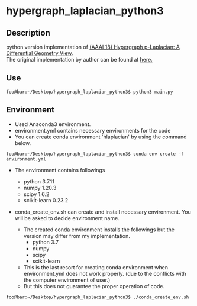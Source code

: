 # hypergraph_laplacian_python3

## Description
python version implementation of [(AAAI 18) Hypergraph p-Laplacian: A Differential Geometry View](https://arxiv.org/abs/1711.08171).\
The original implementation by author can be found at [here.](https://github.com/ShotaSAITO/Hypergraph-Laplacian)

## Use
```console
foo@bar:~/Desktop/hypergraph_laplacian_python3$ python3 main.py
```


## Environment
- Used Anaconda3 environment.
- environment.yml contains necessary environments for the code
- You can create conda environment 'hlaplacian' by using the command below.
```console
foo@bar:~/Desktop/hypergraph_laplacian_python3$ conda env create -f environment.yml
```
- The environment contains followings
    - python 3.7.11
    - numpy 1.20.3
    - scipy 1.6.2
    - scikit-learn 0.23.2

- conda_create_env.sh can create and install necessary environment. You will be asked to decide environment name.
    - The created conda environment installs the followings but the version may differ from my implementation.
        - python 3.7
        - numpy
        - scipy
        - scikit-learn
    - This is the last resort for creating conda environment when environment.yml does not work properly. (due to the conflicts with the computer environment of user.)
    - But this does not guarantee the proper operation of code.
```console
foo@bar:~/Desktop/hypergraph_laplacian_python3$ ./conda_create_env.sh
```